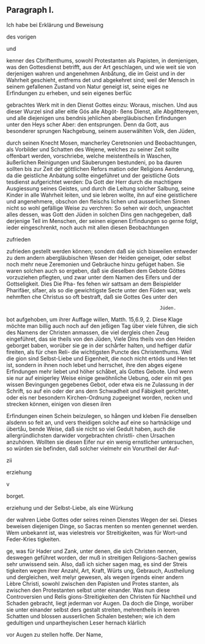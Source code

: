 


<!-- Seite 568 -->

Paragraph I.
-------------

Ich habe bei Erklärung und Beweisung

des vorigen

und

kenner des Cbriftenthums, sowohl Protestanten als Papisten, in demjenigen, was den Gottesdienst betrifft, aus der Art geschlagen, und wie weit sie von derjenigen wahren und angenehmen Anbåtung, die im Geist und in der Wahrheit geschieht, entfrems det und abgekehret sind; weil der Mensch in seinem gefallenen Zustand von Natur geneigt ist, seine eiges ne Erfindungen zu erheben, und sein eigenes berfüc

gebrachtes Werk mit in den Dienst Gottes einzu: Woraus, mischen. Und aus dieser Wurzel sind aller eitle Gós alle Abgöt- ßens Dienst, alle Abgðttereyen, und alle diejenigen uns bendnis jehlichen abergläubischen Erfindungen unter den Heys scher Aber: den entsprungen. Denn da Gott, aus besonderer sprungen Nachgebung, seinem auserwählten Volk, den Jüden,

durch seinen Knecht Mosen, mancherley Ceretnonien und Beobachtungen, als Vorbilder und Schatten des Wejene, welches zu seiner Zeit sollte offenbart werden, vorschriebe, welche meistentheils in Waschen, äußerlichen Reinigungen und Säuberungen bestundeni, po ba dauren sollten bis zur Zeit der göttlichen Refors mation oder Religions Aenderung, da die geistliche Anbátung sollte eingeführet und der geistliche Gots tesdienst aufgerichtet werden: Da Gott der Herr durch die machtigere Ausgiessung seines Geistes, und durch die Leitung solcher Salbung, seine Kinder in alle Wahrheit leiten, und sie lebren wollte, ihn auf eine geistlichere und angenehmere, obschon den fleischs lichen und ausserlichen Sinnen nicht so wohl gefällige Weise zu verchren: So sehen wir doch, ungeachtet alles dessen, was Gott den Jüden in solchen Dins gen nachgegeben, daß derjenige Teil im Menschen, der seinen eigenen Erfindungen so gerne folgt, ieder eingeschrenkt, noch auch mit allen diesen Beobachtungen

zufrieden
<!-- Seite 569 -->
 zufrieden gestellt werden können; sondern daß sie sich
bisweilen entweder zu dem andern abergläubischen
Wesen der Heiden geneiget, oder selbst noch mehr neue
 Zeremonien und Gebräuche hinzu gefúget haben. Sie
waren solchen auch so ergeben, daß sie dieselben dem
Gebote Göttes vorzuziehen pflegten, und zwar unter
dem Namen des Eifers und der Gottseligkeit. Dies Die Pha-
fes fehen wir sattsam an dem Beispielder Pharifäer, sifaer, als
so die gewichtigste Secte unter den Füden war, wels nehmften
che Christus so oft bestraft, daß sie Gottes Ges unter den

                                                            Júden.
bot aufgehoben, um ihrer Auffage willen, Matth.
 15,6.9, 2. Diese Klage möchte man billig auch
noch auf den jeßigen Tag über viele führen, die sich
des Namens der Christen anmassen, die viel dergleis
chen Zeug eingeführet, das sie theils von den Jüden, Viele Dins
theils von den Heiden geborget baben, worüber sie ge in der
schårfer halten, und heftiger dafür fireiten, als für chen Reli-
die wichtigsten Puncte des Christenthums. Weil die gion sind
Selbst-Liebe und Eigenheit, die noch nicht ertóds und Hen
tet ist, sondern in ihnen noch lebet und herrschet,  ihre den abges
eigene Erfindungen mehr liebet und höher schåbet, als
Gottes Gebote. Und wenn sie nur auf einigerley
Weise einige gewöhnliche Uebung, oder ein mit ges
wissen Bevingungen gegebenes Gebot, oder etwa eis
ne Zulassung in der Schrift, so auf ein oder der ans
dern Schwadheit und Fábigkeit gerichtet, oder eis
ner besondern Kirchen-Ordnung zugeeignet worden,
 recken und strecken können, einigen von diesen ilren

 Erfindungen einen Schein beizulegen, so hången
und kleben Fie denselben alsdenn so feit an, und vers
theidigen solche auf eine so hartnäckige und übertåu,
bende Weise, daß sie nicht so viel Gedult haben, auch
die allergründlichsten darwider vorgebrachten christli-
chen Ursachen anzuhören. Wollten sie diesen Eifer
nur ein wenig ernstlicher untersuchen, so würden sie
befinden, daß solcher vielmehr ein Vorurtheil der Auf-

zii

erziehung

v

borget.

<!-- Seite 570 -->

erziehung und der Selbst-Liebe, als eine Würkung

der wahren Liebe Gottes oder seires reinen Dienstes Wegen der sei. Dieses beweisen diejenigen Dinge, so Sacras menten so menten genennet werden. Wem unbekannt ist, was vielestreis vor Streitigkeiten, was für Wort-und Feder-Kries tigkeiten.

ge, was für Hader und Zank, unter denen, die sich Christen nennen, deswegen geführet worden, der muß in streitigen Religions-Sachen gewiss sehr unwissend sein. Also, daß ich sicher sagen mag, es sind der Streis tigkeiten wegen ihrer Anzahl, Art, Kraft, Würts ung, Gebrauch, Austheilung und dergleichen, weit melyr gewesen, als wegen irgends einer andern Lèbre Christi, sowohl zwischen den Papisten und Protes stanten, als zwischen den Protestanten selbst unter einander. Was nun diese Controversien und Relis gions-Streitigkeiten den Christen für Nachtheil und Schaden gebracht, liegt jederman vor Augen. Da doch die Dinge, worüber sie unter einander selbst ders gestalt streiten, mehrentheils in leeren Schatten und blossen ausserlichen Schalen bestehen; wie ich dem gedultigen und unpartheyischen Leser hernach klárlich

vor Augen zu stellen hoffe. Der Name,
